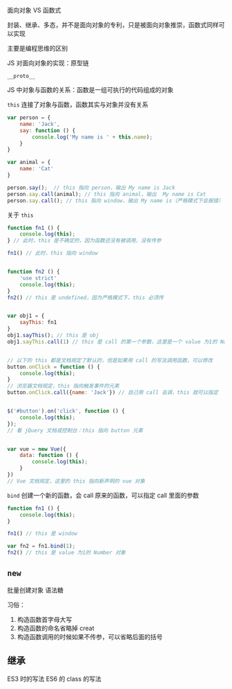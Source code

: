 面向对象 VS 函数式

封装、继承、多态，并不是面向对象的专利，只是被面向对象推崇，函数式同样可以实现

主要是编程思维的区别

JS 对面向对象的实现：原型链

`__proto__`

JS 中对象与函数的关系：函数是一组可执行的代码组成的对象

`this` 连接了对象与函数，函数其实与对象并没有关系

```javascript
var person = {
    name: 'Jack',
    say: function () {
        console.log('My name is ' + this.name);
    }
}

var animal = {
    name: 'Cat'
}

person.say();  // this 指向 person，输出 My name is Jack
person.say.call(animal); // this 指向 animal，输出  My name is Cat
person.say.call(); // this 指向 window，输出 My name is（严格模式下会报错）
```

关于 `this`

```javascript
function fn1 () {
    console.log(this);
} // 此时，this 是不确定的，因为函数还没有被调用，没有传参

fn1() // 此时，this 指向 window


function fn2 () {
    'use strict'
    console.log(this);
}
fn2() // this 是 undefined，因为严格模式下，this 必须传


var obj1 = {
    sayThis: fn1
}
obj1.sayThis(); // this 是 obj
obj1.sayThis.call(1) // this 是 call 的第一个参数，这里是一个 value 为1的 Number 对象


// 以下的 this 都是文档规定了默认的，但是如果用 call 的写法调用函数，可以修改
button.onClick = function () {
    console.log(this); 
}
// 浏览器文档规定，this 指向触发事件的元素
button.onClick.call({name: 'Jack'}) // 自己用 call 去调，this 就可以指定


$('#button').on('click', function () {
    console.log(this);
});
// 看 jQuery 文档或控制台：this 指向 button 元素


var vue = new Vue({
    data: function () {
        console.log(this);
    }
})
// Vue 文档规定，这里的 this 指向新声明的 vue 对象
```

`bind` 创建一个新的函数，会 call 原来的函数，可以指定 call 里面的参数
```javascript
function fn1 () {
    console.log(this);
}

fn1() // this 是 window

var fn2 = fn1.bind(1);
fn2() // this 是 value 为1的 Number 对象
```

`new` 
---
批量创建对象  语法糖

习俗：
1. 构造函数首字母大写
2. 构造函数的命名省略掉 creat
3. 构造函数调用的时候如果不传参，可以省略后面的括号

继承
---
ES3 时的写法
ES6 的 class 的写法
